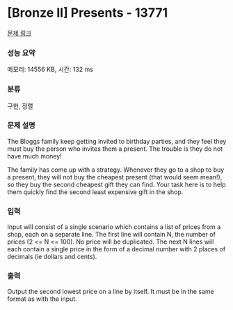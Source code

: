 # [Bronze II] Presents - 13771 

[문제 링크](https://www.acmicpc.net/problem/13771) 

### 성능 요약

메모리: 14556 KB, 시간: 132 ms

### 분류

구현, 정렬

### 문제 설명

<p>The Bloggs family keep getting invited to birthday parties, and they feel they must buy the person who invites them a present. The trouble is they do not have much money!</p>

<p>The family has come up with a strategy. Whenever they go to a shop to buy a present, they will not buy the cheapest present (that would seem mean!), so they buy the second cheapest gift they can find. Your task here is to help them quickly find the second least expensive gift in the shop.</p>

### 입력 

 <p>Input will consist of a single scenario which contains a list of prices from a shop, each on a separate line. The first line will contain N, the number of prices (2 <= N <= 100). No price will be duplicated. The next N lines will each contain a single price in the form of a decimal number with 2 places of decimals (ie dollars and cents).</p>

### 출력 

 <p>Output the second lowest price on a line by itself. It must be in the same format as with the input.</p>

